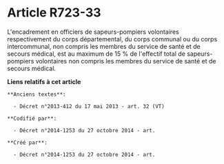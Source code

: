 # Article R723-33

L'encadrement en officiers de sapeurs-pompiers volontaires respectivement du corps départemental, du corps communal ou du
corps intercommunal, non compris les membres du service de santé et de secours médical, est au maximum de 15 % de l'effectif
total de sapeurs-pompiers volontaires non compris les membres du service de santé et de secours médical.

**Liens relatifs à cet article**

	**Anciens textes**:

	  - Décret n°2013-412 du 17 mai 2013 - art. 32 (VT)

	**Codifié par**:

	  - Décret n°2014-1253 du 27 octobre 2014 - art.

	**Créé par**:

	  - Décret n°2014-1253 du 27 octobre 2014 - art.
